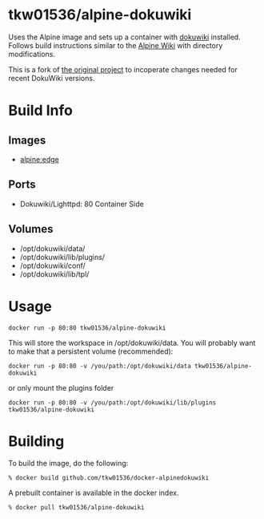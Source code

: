 # tkw01536/alpine-dokuwiki
Uses the Alpine image and sets up a container with [dokuwiki](https://www.dokuwiki.org/) installed. Follows build instructions similar to the [Alpine Wiki](http://wiki.alpinelinux.org/wiki/DokuWiki) with directory modifications. 

This is a fork of [the original project](https://github.com/HearstAT/docker-alpinedokuwiki) to incoperate changes needed for recent DokuWiki versions. 

# Build Info
## Images
- [alpine:edge](https://hub.docker.com/_/alpine/)

## Ports
- Dokuwiki/Lighttpd: 80 Container Side

## Volumes
- /opt/dokuwiki/data/
- /opt/dokuwiki/lib/plugins/
- /opt/dokuwiki/conf/
- /opt/dokuwiki/lib/tpl/

# Usage

```
docker run -p 80:80 tkw01536/alpine-dokuwiki
```

This will store the workspace in /opt/dokuwiki/data. You will probably want to make that a persistent volume (recommended):

```
docker run -p 80:80 -v /you/path:/opt/dokuwiki/data tkw01536/alpine-dokuwiki
```

or only mount the plugins folder

```
docker run -p 80:80 -v /you/path:/opt/dokuwiki/lib/plugins tkw01536/alpine-dokuwiki
```

# Building
To build the image, do the following:

```
% docker build github.com/tkw01536/docker-alpinedokuwiki
```

A prebuilt container is available in the docker index.

```
% docker pull tkw01536/alpine-dokuwiki
```
